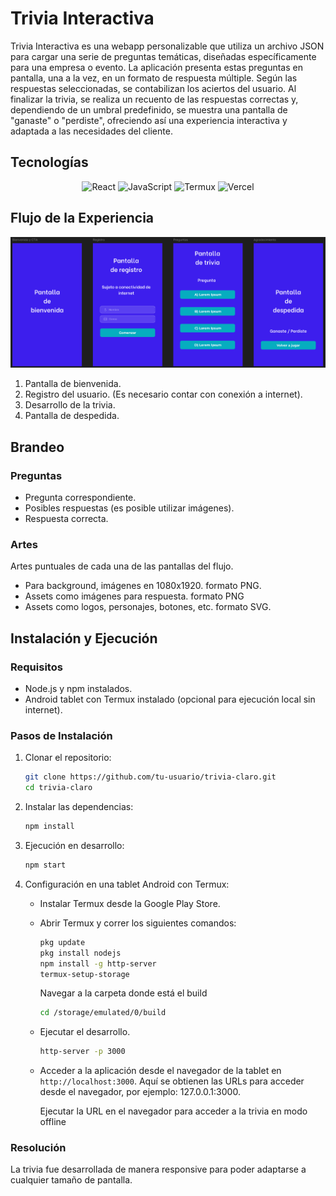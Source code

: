 # Trivia Interactiva

Trivia Interactiva es una webapp personalizable que utiliza un archivo JSON para cargar una serie de preguntas temáticas, diseñadas específicamente para una empresa o evento. La aplicación presenta estas preguntas en pantalla, una a la vez, en un formato de respuesta múltiple. Según las respuestas seleccionadas, se contabilizan los aciertos del usuario.
Al finalizar la trivia, se realiza un recuento de las respuestas correctas y, dependiendo de un umbral predefinido, se muestra una pantalla de "ganaste" o "perdiste", ofreciendo así una experiencia interactiva y adaptada a las necesidades del cliente.



## Tecnologías

<p align='center'>
<img alt="React" src="https://img.shields.io/badge/-React-45b8d8?style=flat-square&logo=react&logoColor=white" />
<img alt="JavaScript" src="https://img.shields.io/badge/-JavaScript-F7DF1E?style=flat-square&logo=javascript&logoColor=black" />
<img alt="Termux" src="https://img.shields.io/badge/-Termux-000000?style=flat-square&logo=android&logoColor=white" />
<img alt="Vercel" src="https://img.shields.io/badge/-Vercel-000000?style=flat-square&logo=vercel&logoColor=white" />
</p>

## Flujo de la Experiencia

![Flujo de la experiencia](/public/flujoexp.png)
1. Pantalla de bienvenida.
2. Registro del usuario. (Es necesario contar con conexión a internet).
3. Desarrollo de la trivia.
4. Pantalla de despedida.

## Brandeo

### Preguntas
* Pregunta correspondiente.
* Posibles respuestas (es posible utilizar imágenes).
* Respuesta correcta.

### Artes
Artes puntuales de cada una de las pantallas del flujo.

* Para background, imágenes en 1080x1920. formato PNG.
* Assets como imágenes para respuesta. formato PNG 
* Assets como logos, personajes, botones, etc. formato SVG.

## Instalación y Ejecución

### Requisitos

- Node.js y npm instalados.
- Android tablet con Termux instalado (opcional para ejecución local sin internet).

### Pasos de Instalación

1. Clonar el repositorio:

    ```bash
    git clone https://github.com/tu-usuario/trivia-claro.git
    cd trivia-claro
    ```

2. Instalar las dependencias:

    ```bash
    npm install
    ```

3. Ejecución en desarrollo:

    ```bash
    npm start
    ```

4.  Configuración en una tablet Android con Termux:

    - Instalar Termux desde la Google Play Store.
    - Abrir Termux y correr los siguientes comandos:

        ```bash
       pkg update
      pkg install nodejs
      npm install -g http-server
      termux-setup-storage
        ```
      Navegar a la carpeta donde está el build
   
      ```bash
      cd /storage/emulated/0/build
      ```
    - Ejecutar el desarrollo.
      ```bash
      http-server -p 3000
      ```
      
    - Acceder a la aplicación desde el navegador de la tablet en `http://localhost:3000`.
      Aquí se obtienen las URLs para acceder desde el navegador, por ejemplo: 127.0.0.1:3000.

      Ejecutar la URL en el navegador para acceder a la trivia en modo offline

### Resolución

La trivia fue desarrollada de manera responsive para poder adaptarse a cualquier tamaño de pantalla.

